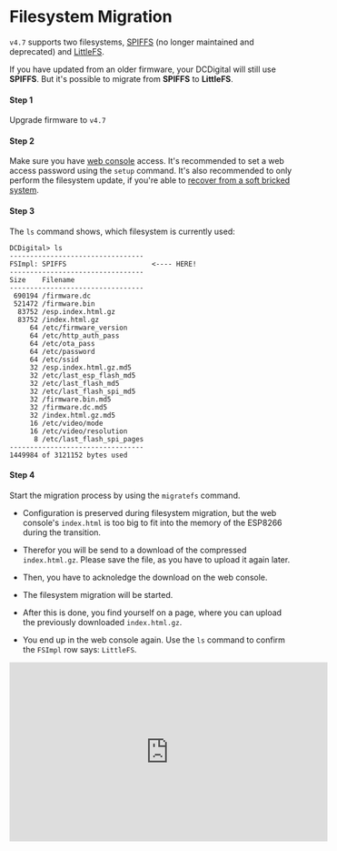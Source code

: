 # Filesystem Migration

`v4.7` supports two filesystems, [SPIFFS](https://github.com/pellepl/spiffs) (no longer maintained and deprecated) and [LittleFS](https://github.com/ARMmbed/littlefs).

If you have updated from an older firmware, your DCDigital will still use **SPIFFS**. But it's possible to migrate from **SPIFFS** to **LittleFS**.

#### Step 1

Upgrade firmware to `v4.7`

#### Step 2

Make sure you have [web console](Web_console.md) access. It's recommended to set a web access password using the `setup` command.
It's also recommended to only perform the filesystem update, if you're able to [recover from a soft bricked system](Recovery.md).

#### Step 3

The `ls` command shows, which filesystem is currently used:

```
DCDigital> ls
---------------------------------
FSImpl: SPIFFS                     <---- HERE!
---------------------------------
Size    Filename
---------------------------------
 690194 /firmware.dc
 521472 /firmware.bin
  83752 /esp.index.html.gz
  83752 /index.html.gz
     64 /etc/firmware_version
     64 /etc/http_auth_pass
     64 /etc/ota_pass
     64 /etc/password
     64 /etc/ssid
     32 /esp.index.html.gz.md5
     32 /etc/last_esp_flash_md5
     32 /etc/last_flash_md5
     32 /etc/last_flash_spi_md5
     32 /firmware.bin.md5
     32 /firmware.dc.md5
     32 /index.html.gz.md5
     16 /etc/video/mode
     16 /etc/video/resolution
      8 /etc/last_flash_spi_pages
---------------------------------
1449984 of 3121152 bytes used
```

#### Step 4

Start the migration process by using the `migratefs` command.

- Configuration is preserved during filesystem migration, but the web console's `index.html` is too big to fit into the memory of the ESP8266 during the transition.

- Therefor you will be send to a download of the compressed `index.html.gz`. Please save the file, as you have to upload it again later.

- Then, you have to acknoledge the download on the web console.

- The filesystem migration will be started.

- After this is done, you find yourself on a page, where you can upload the previously downloaded `index.html.gz`.

- You end up in the web console again. Use the `ls` command to confirm the `FSImpl` row says: `LittleFS`.

<iframe width="560" height="315" src="https://www.youtube.com/embed/T64nVHV1DeE" frameborder="0" allow="accelerometer; autoplay; clipboard-write; encrypted-media; gyroscope; picture-in-picture" allowfullscreen></iframe>

